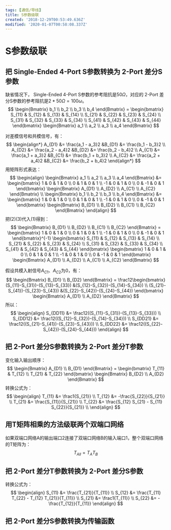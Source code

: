 ```yaml
---
tags: [通信/导线]
title: S参数级联
created: '2018-12-29T00:53:49.636Z'
modified: '2020-01-07T00:58:08.337Z'
---
```


# S参数级联

## 把 Single-Ended 4-Port S参数转换为 2-Port 差分S参数

缺省情况下， Single-Ended 4-Port S参数的参考阻抗是$50\Omega$，对应的 2-Port 差分S参数的参考阻抗是$2 * 50\Omega = 100\omega$。
$$
\begin{Bmatrix} b_1 \\ b_2 \\ b_3 \\ b_4 \end{Bmatrix}
= \begin{bmatrix} S_{11} & S_{12} & S_{13} & S_{14} \\
S_{21} & S_{22} & S_{23} & S_{24} \\
S_{31} & S_{32} & S_{33} & S_{34} \\
S_{41} & S_{42} & S_{43} & S_{44} \end{bmatrix}
\begin{Bmatrix} a_1 \\ a_2 \\ a_3 \\ a_4 \end{Bmatrix}
$$

对差模信号和共模信号，有：
$$
\begin{align*}
A_{D1} &= \frac{a_1 - a_3}2 &B_{D1} &= \frac{b_1 - b_3}2 \\
A_{D2} &= \frac{a_2 - a_4}2 &B_{D2} &= \frac{b_2 - b_4}2 \\
A_{C1} &= \frac{a_1 + a_3}2 &B_{C1} &= \frac{b_1 + b_3}2 \\
A_{C2} &= \frac{a_2 + a_4}2 &B_{C2} &= \frac{b_2 + b_4}2
\end{align*}
$$
用矩阵形式表达：
$$
\begin{align}
\begin{Bmatrix} a_1 \\ a_2 \\ a_3 \\ a_4 \end{Bmatrix}
&= \begin{bmatrix} 1 & 0 & 1 & 0 \\
0 & 1 & 0 & 1 \\
-1 & 0 & 1 & 0 \\
0 & -1 & 0 & 1 \end{bmatrix}
\begin{Bmatrix} A_{D1} \\ A_{D2} \\ A_{C1} \\ A_{C2} \end{Bmatrix} \\
\begin{Bmatrix} b_1 \\ b_2 \\ b_3 \\ b_4 \end{Bmatrix}
&= \begin{bmatrix} 1 & 0 & 1 & 0 \\
0 & 1 & 0 & 1 \\
-1 & 0 & 1 & 0 \\
0 & -1 & 0 & 1 \end{bmatrix}
\begin{Bmatrix} B_{D1} \\ B_{D2} \\ B_{C1} \\ B_{C2} \end{Bmatrix}
\end{align}
$$
把(2)(3)代入(1)得到：
$$
\begin{Bmatrix} B_{D1} \\ B_{D2} \\ B_{C1} \\ B_{C2} \end{Bmatrix}
= \begin{bmatrix} 1 & 0 & 1 & 0 \\
0 & 1 & 0 & 1 \\
-1 & 0 & 1 & 0 \\
0 & -1 & 0 & 1 \end{bmatrix}^{-1}
\begin{bmatrix} S_{11} & S_{12} & S_{13} & S_{14} \\
S_{21} & S_{22} & S_{23} & S_{24} \\
S_{31} & S_{32} & S_{33} & S_{34} \\
S_{41} & S_{42} & S_{43} & S_{44} \end{bmatrix}
\begin{bmatrix} 1 & 0 & 1 & 0 \\
0 & 1 & 0 & 1 \\
-1 & 0 & 1 & 0 \\
0 & -1 & 0 & 1 \end{bmatrix}
\begin{Bmatrix} A_{D1} \\ A_{D2} \\ A_{C1} \\ A_{C2} \end{Bmatrix}
$$

假设共模入射信号$A_{C1}$、$A_{C2}$为0，有：
$$
\begin{Bmatrix} B_{D1} \\ B_{D2} \end{Bmatrix}
= \frac12\begin{bmatrix}
(S_{11}-S_{31})-(S_{13}-S_{33}) &(S_{12}-S_{32})-(S_{14}-S_{34}) \\
(S_{21}-S_{41})-(S_{23}-S_{43}) &(S_{22}-S_{42})-(S_{24}-S_{44})
\end{bmatrix}
\begin{Bmatrix} A_{D1} \\ A_{D2} \end{Bmatrix}
$$
所以：
$$
\begin{align}
S_{DD11} &= \frac12((S_{11}-S_{31})-(S_{13}-S_{33})) \\
S_{DD12} &= \frac12((S_{12}-S_{32})-(S_{14}-S_{34})) \\
S_{DD21} &= \frac12((S_{21}-S_{41})-(S_{23}-S_{43})) \\
S_{DD22} &= \frac12((S_{22}-S_{42})-(S_{24}-S_{44}))
\end{align}
$$

## 把 2-Port 差分S参数转换为 2-Port 差分T参数

变化输入输出顺序：
$$
\begin{Bmatrix} A_{D1} \\ B_{D1} \end{Bmatrix}
= \begin{bmatrix} T_{11} & T_{12} \\ T_{21} & T_{22} \end{bmatrix}
\begin{Bmatrix} B_{D2} \\ A_{D2} \end{Bmatrix}
$$
转换公式为：
$$
\begin{align}
T_{11} &= \frac1{S_{21}} \\
T_{12} &= -\frac{S_{22}}{S_{21}} \\
T_{21} &= \frac{S_{11}}{S_{21}} \\
T_{22} &= \frac{S_{12} S_{21} - S_{11} S_{22}}{S_{21}} \\
\end{align}
$$

## 用T矩阵相乘的方法级联两个双端口网络

如果双端口网络A的输出端口2连接了双端口网络B的输入端口1，整个双端口网络的T矩阵为：
$$
T_{All} = T_A T_B
$$

## 把 2-Port 差分T参数转换为 2-Port 差分S参数

转换公式为：
$$
\begin{align}
S_{11} &= \frac{T_{21}}{T_{11}} \\
S_{12} &= \frac{T_{11} T_{22} - T_{12} T_{21}}{T_{11}} \\
S_{21} &= \frac1{T_{11}} \\
S_{22} &= -\frac{T_{12}}{T_{11}}
\end{align}
$$

## 把 2-Port 差分S参数转换为传输函数

